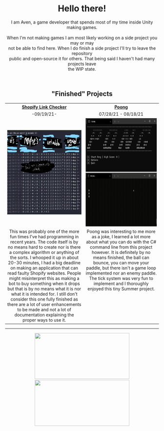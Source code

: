 <h1 align="center">
  Hello there!
</h1>

<p align="center">
  I am Aven, a game developer that spends most of my time inside Unity making games.  <br> <br>
  When I'm not making games I am most likely working on a side project you may or may <br>
  not be able to find here. When I do finish a side project I'll try to leave the repository  <br>
  public and open-source it for others. That being said I haven't had many projects leave <br>
  the WIP state.
</p>
<br>
<h2 align="center">
  "Finished" Projects
</h2>

<table align="center">
	<tr>
		<th><a href="https://github.com/TheAvonian/ShopifyLinkChecker">Shopify Link Checker</a></th>
		<th><a href="https://github.com/TheAvonian/PongAdvanced">Poong</a></th>
	</tr>
	<tr>
		<td align="center">-09/19/21-</td>
		<td align="center">07/28/21 - 08/18/21</td>
	</tr>
	<tr>
		<td align="center"><img width="620" height="275" src="shopifyImage.png"></td>
		<td align="center"><img width="540" height="175" src="poongImage1.png"><br><img width="540" height="175" src="poongImage2.gif"</td>
	</tr>
	<tr>
		<td align="center" valign="top" width="540">
	This was probably one of the more fun times I've had programming in recent years. The 
	code itself is by no means hard to create nor is there a complex algorithm or anything 
	of the sorts. I whooped it up in about 20-30 minutes, I had a big deadline on making an
	application that can read faulty Shopify websites. People might misinterpret this as making 
	a bot to buy something when it drops but that is by no means what it is nor what it is 
	intended for. I still don't consider this one fully finished as there are a lot of user 
	enhancements to be made and not a lot of documentation explaining the proper ways to use it. 
		</td>
		<td align="center" valign="top" width="540">
	Poong was interesting to me more as a joke, I learned a lot more about what you can do with
	the C# command line from this project however. It is definitely by no means finished, the ball
	can bounce, you can move your paddle, but there isn't a game loop implemented nor an enemy paddle.
	The tick system was very fun to implement and I thoroughly enjoyed this tiny Summer project.
	</tr>
</table>
<hr>
<p align="center">
  <img width="310" height="150" src="https://github-readme-stats.vercel.app/api?username=theavonian&show_icons=true&theme=material-palenight&count_private=true&hide=stars,prs,issues,contribs&border_radius=50&hide_border=true&include_all_commits=true&hide_rank=true&custom_title=Aven's&nbsp;Stats">
  <img width="310" height="150" src="https://github-readme-stats.vercel.app/api/top-langs/?username=theavonian&layout=compact&theme=material-palenight&hide_border=true&border_radius=50">
</p>
